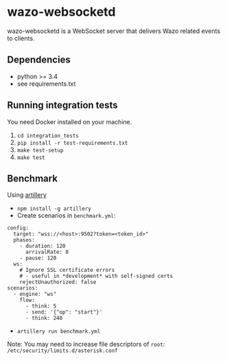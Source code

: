# wazo-websocketd

wazo-websocketd is a WebSocket server that delivers Wazo related events to clients.

## Dependencies

* python >= 3.4
* see requirements.txt

## Running integration tests

You need Docker installed on your machine.

1. `cd integration_tests`
2. `pip install -r test-requirements.txt`
3. `make test-setup`
4. `make test`

## Benchmark

Using [artillery](https://artillery.io/docs/getting-started/)

  * `npm install -g artillery`
  * Create scenarios in `benchmark.yml`:
```
config:
  target: "wss://<host>:9502?token=<token_id>"
  phases:
    - duration: 120
      arrivalRate: 8
    - pause: 120
  ws:
    # Ignore SSL certificate errors
    # - useful in *development* with self-signed certs
    rejectUnauthorized: false
scenarios:
  - engine: "ws"
    flow:
      - think: 5
      - send: '{"op": "start"}'
      - think: 240
```
  * `artillery run benchmark.yml`

Note: You may need to increase file descriptors of `root`: `/etc/security/limits.d/asterisk.conf`
